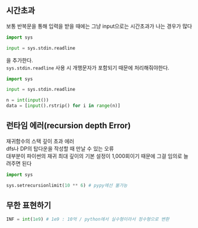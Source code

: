 ## 시간초과

보통 반복문을 통해 입력을 받을 때에는 그냥 input으로는 시간초과가 나는 경우가 많다

```python
import sys

input = sys.stdin.readline

```

을 추가한다.  
`sys.stdin.readline` 사용 시 개행문자가 포함되기 때문에 처리해줘야한다.

```python
import sys

input = sys.stdin.readline

n = int(input())
data = [input().rstrip() for i in range(n)]

```

## 런타임 에러(recursion depth Error)

재귀함수의 스택 깊이 초과 에러  
dfs나 DP의 탑다운을 작성할 때 만날 수 있는 오류  
대부분이 파이썬의 재귀 최대 깊이의 기본 설정이 1,000회이기 때문에 그걸 임의로 늘려주면 된다

```python
import sys

sys.setrecursionlimit(10 ** 6) # pypy에선 불가능

```
## 무한 표현하기
```python
INF = int(1e9) # 1e9 : 10억 / python에서 실수형이라서 정수형으로 변환
```
